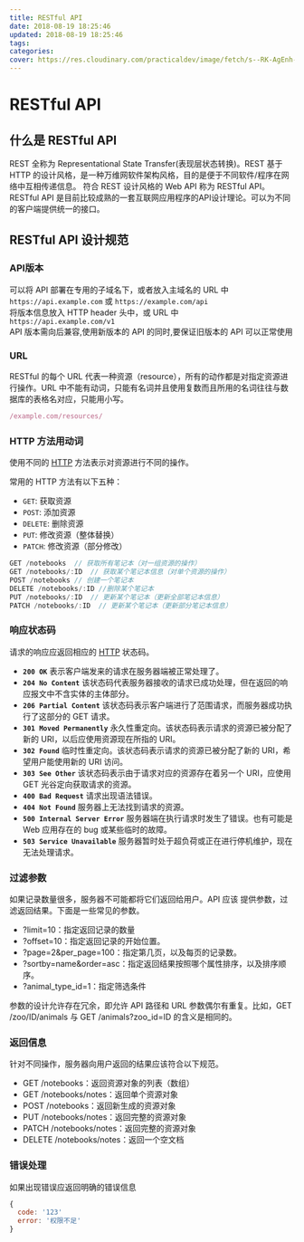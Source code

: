 ```yaml
---
title: RESTful API
date: 2018-08-19 18:25:46
updated: 2018-08-19 18:25:46
tags:
categories: 
cover: https://res.cloudinary.com/practicaldev/image/fetch/s--RK-AgEnh--/c_imagga_scale,f_auto,fl_progressive,h_900,q_auto,w_1600/https://dev-to-uploads.s3.amazonaws.com/i/1s3bedypkt7zm8maikzg.png
---
```


# RESTful API

## 什么是 RESTful API

REST 全称为 Representational State Transfer(表现层状态转换)。REST 基于 HTTP 的设计风格，是一种万维网软件架构风格，目的是便于不同软件/程序在网络中互相传递信息。
符合 REST 设计风格的 Web API 称为 RESTful API。RESTful API 是目前比较成熟的一套互联网应用程序的API设计理论。可以为不同的客户端提供统一的接口。

## RESTful API 设计规范

### API版本

可以将 API 部署在专用的子域名下，或者放入主域名的 URL 中  
`https://api.example.com` 或 `https://example.com/api`  
将版本信息放入 HTTP header 头中，或 URL 中  
`https://api.example.com/v1`  
API 版本需向后兼容,使用新版本的 API 的同时,要保证旧版本的 API 可以正常使用

### URL

RESTful 的每个 URL 代表一种资源（resource），所有的动作都是对指定资源进行操作。URL 中不能有动词，只能有名词并且使用复数而且所用的名词往往与数据库的表格名对应，只能用小写。

``` js
/example.com/resources/
```

### HTTP 方法用动词

使用不同的 [HTTP](http://kjay.me/2018/03/02/HTTP/) 方法表示对资源进行不同的操作。

常用的 HTTP 方法有以下五种：

- `GET`:    获取资源
- `POST`:   添加资源
- `DELETE`: 删除资源
- `PUT`:    修改资源（整体替换）
- `PATCH`:  修改资源（部分修改）

``` js
GET /notebooks  // 获取所有笔记本（对一组资源的操作）
GET /notebooks/:ID  // 获取某个笔记本信息（对单个资源的操作）
POST /notebooks // 创建一个笔记本
DELETE /notebooks/:ID //删除某个笔记本
PUT /notebooks/:ID  // 更新某个笔记本（更新全部笔记本信息）
PATCH /notebooks/:ID  // 更新某个笔记本（更新部分笔记本信息）
```

### 响应状态码

请求的响应应返回相应的 [HTTP](http://kjay.me/2018/03/02/HTTP/) 状态码。

- **`200 OK`** 表示客户端发来的请求在服务器端被正常处理了。
- **`204 No Content`** 该状态码代表服务器接收的请求已成功处理，但在返回的响应报文中不含实体的主体部分。
- **`206 Partial Content`** 该状态码表示客户端进行了范围请求，而服务器成功执行了这部分的 GET 请求。
- **`301 Moved Permanently`** 永久性重定向。该状态码表示请求的资源已被分配了新的 URI，以后应使用资源现在所指的 URI。
- **`302 Found`** 临时性重定向。该状态码表示请求的资源已被分配了新的 URI，希望用户能使用新的 URI 访问。
- **`303 See Other`** 该状态码表示由于请求对应的资源存在着另一个 URI，应使用 GET 光谷定向获取请求的资源。
- **`400 Bad Request`** 请求出现语法错误。
- **`404 Not Found`** 服务器上无法找到请求的资源。
- **`500 Internal Server Error`** 服务器端在执行请求时发生了错误。也有可能是 Web 应用存在的 bug 或某些临时的故障。
- **`503 Service Unavailable`** 服务器暂时处于超负荷或正在进行停机维护，现在无法处理请求。

### 过滤参数

如果记录数量很多，服务器不可能都将它们返回给用户。API 应该 提供参数，过滤返回结果。下面是一些常见的参数。

- ?limit=10：指定返回记录的数量
- ?offset=10：指定返回记录的开始位置。
- ?page=2&per_page=100：指定第几页，以及每页的记录数。
- ?sortby=name&order=asc：指定返回结果按照哪个属性排序，以及排序顺序。
- ?animal_type_id=1：指定筛选条件

参数的设计允许存在冗余，即允许 API 路径和 URL 参数偶尔有重复。比如，GET /zoo/ID/animals 与 GET /animals?zoo_id=ID 的含义是相同的。

### 返回信息

针对不同操作，服务器向用户返回的结果应该符合以下规范。

- GET /notebooks：返回资源对象的列表（数组）
- GET /notebooks/notes：返回单个资源对象
- POST /notebooks：返回新生成的资源对象
- PUT /notebooks/notes：返回完整的资源对象
- PATCH /notebooks/notes：返回完整的资源对象
- DELETE /notebooks/notes：返回一个空文档

### 错误处理

如果出现错误应返回明确的错误信息

``` js
{
  code: '123'
  error: '权限不足'
}
```